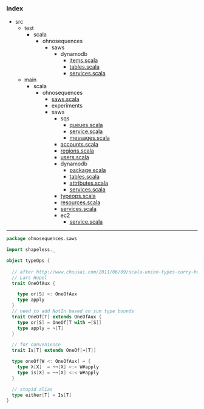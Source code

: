 ### Index

+ src
  + test
    + scala
      + ohnosequences
        + saws
          + dynamodb
            + [items.scala](../../../../test/scala/ohnosequences/saws/dynamodb/items.md)
            + [tables.scala](../../../../test/scala/ohnosequences/saws/dynamodb/tables.md)
            + [services.scala](../../../../test/scala/ohnosequences/saws/dynamodb/services.md)
  + main
    + scala
      + ohnosequences
        + [saws.scala](../saws.md)
        + experiments
        + saws
          + sqs
            + [queues.scala](sqs/queues.md)
            + [service.scala](sqs/service.md)
            + [messages.scala](sqs/messages.md)
          + [accounts.scala](accounts.md)
          + [regions.scala](regions.md)
          + [users.scala](users.md)
          + dynamodb
            + [package.scala](dynamodb/package.md)
            + [tables.scala](dynamodb/tables.md)
            + [attributes.scala](dynamodb/attributes.md)
            + [services.scala](dynamodb/services.md)
          + [typeops.scala](typeops.md)
          + [resources.scala](resources.md)
          + [services.scala](services.md)
          + ec2
            + [service.scala](ec2/service.md)

------


```scala
package ohnosequences.saws

import shapeless._

object typeOps {
  
  // after http://www.chuusai.com/2011/06/09/scala-union-types-curry-howard/#comment-179
  // Lars Hupel
  trait OneOfAux {

    type or[S] <: OneOfAux
    type apply
  }
  // need to add NotIn based on sum type bounds
  trait OneOf[T] extends OneOfAux {  
    type or[S] = OneOf[T with ¬[S]]
    type apply = ¬[T]
  }

  // for convenience
  trait Is[T] extends OneOf[¬[T]]

  type oneOf[W <: OneOfAux] = {
    type λ[X]  = ¬¬[X] <:< W#apply
    type is[X] = ¬¬[X] <:< W#apply
  }

  // stupid alias
  type either[T] = Is[T]
}
```

